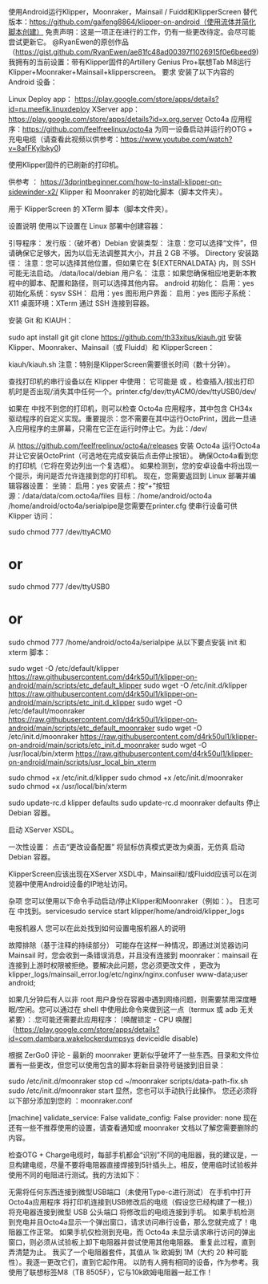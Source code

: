 使用Android运行Klipper，Moonraker，Mainsail / Fuidd和KlipperScreen
替代版本：https://github.com/gaifeng8864/klipper-on-android（使用流体并简化脚本创建）
免责声明：这是一项正在进行的工作，仍有一些更改待定。会尽可能尝试更新它。
@RyanEwen的原创作品（https://gist.github.com/RyanEwen/ae81fc48ad00397f1026915f0e6beed9)
我拥有的当前设置：带有Klipper固件的Artillery Genius Pro+联想Tab M8运行Klipper+Moonraker+Mainsail+klipperscreen。
要求
安装了以下内容的 Android 设备：

Linux Deploy app： https://play.google.com/store/apps/details?id=ru.meefik.linuxdeploy
XServer app： https://play.google.com/store/apps/details?id=x.org.server
Octo4a 应用程序：https://github.com/feelfreelinux/octo4a
为同一设备启动并运行的OTG + 充电电缆（请查看此视频以供参考：https://www.youtube.com/watch?v=8afFKyIbky0)

使用Klipper固件的已刷新的打印机。

供参考 ： https://3dprintbeginner.com/how-to-install-klipper-on-sidewinder-x2/
Klipper 和 Moonraker 的初始化脚本（脚本文件夹）。

用于 KlipperScreen 的 XTerm 脚本（脚本文件夹）。

设置说明
使用以下设置在 Linux 部署中创建容器：

引导程序：
发行版：（破坏者）Debian
安装类型： 注意：您可以选择“文件”，但请确保它足够大，因为以后无法调整其大小，并且 2 GB 不够。
Directory
安装路径： 注意：您可以选择其他位置，但如果它在 ${EXTERNALDATA} 内，则 SSH 可能无法启动。
/data/local/debian
用户名： 注意：如果您确保相应地更新本教程中的脚本、配置和路径，则可以选择其他内容。
android
初始化：
启用：yes
初始化系统：sysv
SSH：
启用：yes
图形用户界面：
启用：yes
图形子系统：X11
桌面环境：XTerm
通过 SSH 连接到容器。

安装 Git 和 KIAUH：

sudo apt install git
git clone https://github.com/th33xitus/kiauh.git
安装 Klipper、Moonraker、Mainsail（或 Fluidd）和 KlipperScreen：

kiauh/kiauh.sh
注意：特别是KlipperScreen需要很长时间（数十分钟）。

查找打印机的串行设备以在 Klipper 中使用：
它可能是 或 。检查插入/拔出打印机时是否出现/消失其中任何一个。printer.cfg/dev/ttyACM0/dev/ttyUSB0/dev/

如果在 中找不到您的打印机，则可以检查 Octo4a 应用程序，其中包含 CH34x 驱动程序的自定义实现。重要提示：您不需要在其中运行OctoPrint，因此一旦进入应用程序的主屏幕，只需在它正在运行时停止它。为此：/dev/

从 https://github.com/feelfreelinux/octo4a/releases 安装 Octo4a
运行Octo4a并让它安装OctoPrint（可选地在完成安装后点击停止按钮）。
确保Octo4a看到您的打印机（它将在旁边列出一个复选框）。
如果检测到，您的安卓设备中将出现一个提示，询问是否允许连接到您的打印机。
现在，您需要返回到 Linux 部署并编辑容器设置：
坐骑：
启用：yes
安装点：按“+”按钮
源：/data/data/com.octo4a/files
目标：/home/android/octo4a
/home/android/octo4a/serialpipe是您需要在printer.cfg
使串行设备可供 Klipper 访问：

sudo chmod 777 /dev/ttyACM0
# or 
sudo chmod 777 /dev/ttyUSB0
# or 
sudo chmod 777 /home/android/octo4a/serialpipe
从以下要点安装 init 和 xterm 脚本：

sudo wget -O /etc/default/klipper https://raw.githubusercontent.com/d4rk50ul1/klipper-on-android/main/scripts/etc_default_klipper
sudo wget -O /etc/init.d/klipper https://raw.githubusercontent.com/d4rk50ul1/klipper-on-android/main/scripts/etc_init.d_klipper
sudo wget -O /etc/default/moonraker https://raw.githubusercontent.com/d4rk50ul1/klipper-on-android/main/scripts/etc_default_moonraker
sudo wget -O /etc/init.d/moonraker https://raw.githubusercontent.com/d4rk50ul1/klipper-on-android/main/scripts/etc_init.d_moonraker
sudo wget -O /usr/local/bin/xterm https://raw.githubusercontent.com/d4rk50ul1/klipper-on-android/main/scripts/usr_local_bin_xterm

sudo chmod +x /etc/init.d/klipper 
sudo chmod +x /etc/init.d/moonraker 
sudo chmod +x /usr/local/bin/xterm

sudo update-rc.d klipper defaults
sudo update-rc.d moonraker defaults
停止 Debian 容器。

启动 XServer XSDL。

一次性设置：
点击“更改设备配置”
将鼠标仿真模式更改为桌面，无仿真
启动 Debian 容器。

KlipperScreen应该出现在XServer XSDL中，Mainsail和/或Fluidd应该可以在浏览器中使用Android设备的IP地址访问。

杂项
您可以使用以下命令手动启动/停止Klipper和Moonraker（例如：）。
日志可在 中找到。servicesudo service start klipper/home/android/klipper_logs

电报机器人
您可以在此处找到如何设置电报机器人的说明

故障排除（基于注释的持续部分）
可能存在这样一种情况，即通过浏览器访问 Mainsail 时，您会收到一条错误消息，并且没有连接到 moonraker：mainsail 在连接到上游时权限被拒绝。要解决此问题，您必须更改文件 ，更改为klipper_logs/mainsail_error.log/etc/nginx/nginx.confuser www-data;user android;

如果几分钟后有人以非 root 用户身份在容器中遇到网络问题，则需要禁用深度睡眠/空闲。您可以通过在 shell 中使用此命令来做到这一点（termux 或 adb 无关紧要）：.您可能还需要此应用程序： [唤醒锁定 - CPU 唤醒] （https://play.google.com/store/apps/details?id=com.dambara.wakelockerdumpsys deviceidle disable)

根据 ZerGo0 评论 - 最新的 moonraker 更新似乎破坏了一些东西。目录和文件位置有一些更改，但您可以使用包含的脚本将新目录符号链接到旧目录：

sudo /etc/init.d/moonraker stop
cd ~/moonraker
scripts/data-path-fix.sh
sudo /etc/init.d/moonraker start
显然，您也可以手动执行此操作。 您还必须将以下部分添加到您的 ：moonraker.conf

[machine]
validate_service: False
validate_config: False
provider: none
现在还有一些不推荐使用的设置，请查看通知或 moonraker 文档以了解您需要删除的内容。

检查OTG + Charge电缆时，每部手机都会“识别”不同的电阻器，我的建议是，一旦构建电缆，尽量不要将电阻器直接焊接到5针插头上。相反，使用临时试验板并使用不同的电阻进行测试。我的方法如下：

无需将任何东西连接到微型USB端口（未使用Type-c进行测试） 在手机中打开Octo4a应用程序
将打印机连接到USB修改后的电缆（假设您已经构建了一根;)）
将充电器连接到微型 USB 公头端口
将修改后的电缆连接到手机。
如果手机检测到充电并且Octo4a显示一个弹出窗口，请求访问串行设备，那么您就完成了！电阻器工作正常。
如果手机仅检测到充电，而 Octo4a 未显示请求串行访问的弹出窗口，则必须从试验板上卸下电阻器并尝试使用其他电阻器。
重复此过程，直到弄清楚为止。
我买了一个电阻器套件，其值从 1k 欧姆到 1M（大约 20 种可能性）。我逐一更改它们，直到它起作用。
以防有人拥有相同的设备，作为参考。我使用了联想标签M8（TB 8505F），它与10k欧姆电阻器一起工作！
